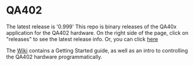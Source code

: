 # QA402
The latest release is '0.999'
This repo is binary releases of the QA40x application for the QA402 hardware. On the right side of the page, click on "releases" to see the latest release info. Or, you can click [here](https://github.com/QuantAsylum/QA402/releases)    

The [Wiki](https://github.com/QuantAsylum/QA402/wiki) contains a Getting Started guide, as well as an intro to controlling the QA402 hardware programmatically.   

